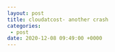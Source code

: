 ```yaml
---
layout: post
title: cloudatcost- another crash 
categories:
 - post
date: 2020-12-08 09:49:00 +0000
---
```


&nbsp;

<div class="separator" style="clear: both; text-align: center;"><a href="https://lh3.googleusercontent.com/-l8gbnoJ_wwA/X89L13axpcI/AAAAAAACL14/UyahXD6VrvQKJrL1WXt5U6ugCHrthVlfwCNcBGAsYHQ/image.png" style="margin-left: 1em; margin-right: 1em;"><img alt="" data-original-height="289" data-original-width="775" src="https://lh3.googleusercontent.com/-l8gbnoJ_wwA/X89L13axpcI/AAAAAAACL14/UyahXD6VrvQKJrL1WXt5U6ugCHrthVlfwCNcBGAsYHQ/s16000/image.png"/></a></div>

  